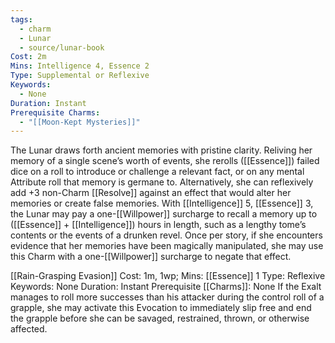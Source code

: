 ```yaml
---
tags:
  - charm
  - Lunar
  - source/lunar-book
Cost: 2m
Mins: Intelligence 4, Essence 2
Type: Supplemental or Reflexive
Keywords:
  - None
Duration: Instant
Prerequisite Charms:
  - "[[Moon-Kept Mysteries]]"
---
```

The Lunar draws forth ancient memories with pristine clarity. Reliving her memory of a single scene’s worth of events, she rerolls ([[Essence]]) failed dice on a roll to introduce or challenge a relevant fact, or on any mental Attribute roll that memory is germane to. Alternatively, she can reflexively add +3 non-Charm [[Resolve]] against an effect that would alter her memories or create false memories. With [[Intelligence]] 5, [[Essence]] 3, the Lunar may pay a one-[[Willpower]] surcharge to recall a memory up to ([[Essence]] + [[Intelligence]]) hours in length, such as a lengthy tome’s contents or the events of a drunken revel. Once per story, if she encounters evidence that her memories have been magically manipulated, she may use this Charm with a one-[[Willpower]] surcharge to negate that effect.

[[Rain-Grasping Evasion]]
Cost: 1m, 1wp; Mins: [[Essence]] 1
Type: Reflexive
Keywords: None
Duration: Instant
Prerequisite [[Charms]]: None
If the Exalt manages to roll more successes than his attacker during the control roll of a grapple, she may activate this Evocation to immediately slip free and end the grapple before she can be savaged, restrained, thrown, or otherwise affected.